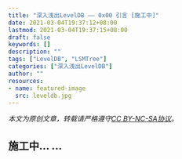 ```yaml
---
title: "深入浅出LevelDB —— 0x00 引言 [施工中]"
date: 2021-03-04T19:37:12+08:00
lastmod: 2021-03-04T19:37:15+08:00
draft: false
keywords: []
description: ""
tags: ["LevelDB", "LSMTree"]
categories: ["深入浅出LevelDB"]
author: ""
resources:
- name: featured-image
  src: leveldb.jpg
---
```


*本文为原创文章，转载请严格遵守[CC BY-NC-SA协议](https://creativecommons.org/licenses/by-nc-sa/4.0/)。*


<!--more-->

## 施工中... ...